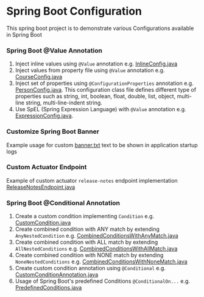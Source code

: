 # Spring Boot Configuration
This spring boot project is to demonstrate various Configurations available in Spring Boot

### Spring Boot @Value Annotation
1. Inject inline values using `@Value` annotation e.g. [InlineConfig.java](./src/main/java/com/example/demo/config/InlineConfig.java)
2. Inject values from property file using `@Value` annotation e.g. [CourseConfig.java](./src/main/java/com/example/demo/config/CourseConfig.java)   
3. Inject set of properties using `@ConfigurationProperties` annotation e.g. [PersonConfig.java](./src/main/java/com/example/demo/config/PersonConfig.java). This configuration class file defines different type of properties such as string, int, boolean, float, double, list, object, multi-line string, multi-line-indent string.
4. Use SpEL (Spring Expression Language) with `@Value` annotation e.g. [ExpressionConfig.java](./src/main/java/com/example/demo/config/ExpressionConfig.java). 

### Customize Spring Boot Banner
Example usage for custom [banner.txt](./src/main/resources/banner.txt) text to be shown in application startup logs

### Custom Actuator Endpoint
Example of custom actuator `release-notes` endpoint implementation [ReleaseNotesEndpoint.java](./src/main/java/com/example/demo/actuator/ReleaseNotesEndpoint.java)

### Spring Boot @Conditional Annotation
1. Create a custom condition implementing `Condition` e.g. [CustomCondition.java](./src/main/java/com/example/demo/condition/CustomCondition.java)
2. Create combined condition with ANY match by extending `AnyNestedCondition` e.g. [CombinedConditionsWithAnyMatch.java](./src/main/java/com/example/demo/condition/CombinedConditionsWithAnyMatch.java)
3. Create combined condition with ALL match by extending `AllNestedConditions` e.g. [CombinedConditionsWithAllMatch.java](./src/main/java/com/example/demo/condition/CombinedConditionsWithAllMatch.java)
4. Create combined condition with NONE match by extending `NoneNestedConditions` e.g. [CombinedConditionsWithNoneMatch.java](./src/main/java/com/example/demo/condition/CombinedConditionsWithNoneMatch.java)
5. Create custom condition annotation using `@Conditional` e.g. [CustomConditionAnnotation.java](./src/main/java/com/example/demo/condition/CustomConditionAnnotation.java)
6. Usage of Spring Boot's predefined Conditions `@ConditionalOn...` e.g. [PredefinedConditions.java](./src/main/java/com/example/demo/condition/PredefinedConditions.java)
